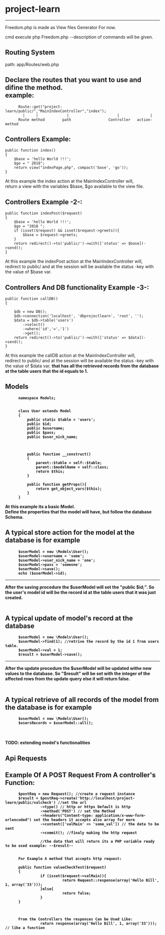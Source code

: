 # project-learn


-----------------------------------------------------------------------
Freedom.php is made as View files Generator For now.

cmd execute php Freedom.php --description of commands will be given.

Routing System
------------------------------------------------------------------------
path: app/Routes/web.php

Declare the routes that you want to use and difine the method. <br>
example: 
---------------------------------------------------------------------------
          Route::get("project-learn/public/","MainIndexController","index");
            |     |             |                      |              | 
          Route method        path                 Controller   action-method

Controllers Example:
---------------------
    public function index()
    {
        $base = 'hello World !!!';
        $go = " 2018";
        return view("indexPage.php", compact('base', 'go'));
    }

At this example the index action at the MainIndexController will, <br>
return a view with the variables $base, $go available to the view file.

Controllers Example -2-:
-------------------------
    public function indexPost($request)
    {
        $base = 'hello World !!!';
        $go = "2018 ";
        if (isset($request) && isset($request->greets)){
            $base = $request->greets;
        }
        return redirect()->to('public/')->with(['status' => $base])->send();
    }
    
At this example the indexPost action at the MainIndexController will, <br>
redirect to public/ and at the session will be available the status -key with the value of $base var.   


Controllers And DB functionality Example -3-:
---------------------------
    public function callDB()
    {

        $db = new DB();
        $db->connection('localhost', 'dbprojectlearn', 'root', '');
        $data = $db->table('users')
            ->select()
            ->where('id','=','1')
            ->get();
        return redirect()->to('public/')->with(['status' => $data])->send();
    }

At this example the callDB action at the MainIndexController will, <br>
redirect to public/ and at the session will be available the status -key with the value of $data var, <b>
that has all the retrieved records from the database at the table users that the id equals to 1.


 Models
---------
          namespace Models;


          class User extends Model
          {
              public static $table = 'users';
              public $id;
              public $username;
              public $pass;
              public $user_nick_name;



              public function __construct()
              {
                  parent::$table = self::$table;
                  parent::$modelName = self::class;
                  return $this;
              }

              public function getProps(){
                  return get_object_vars($this);
              }
          }
 At this example its a basic Model. <br>
 Define the properties that the model will have, but follow the database Schema. <b>
          
 A typical store action for the model at the database is for example <br>
------------------------------------------------------------------------------------
          $userModel = new \Models\User();
          $userModel->username = 'some';
          $userModel->user_nick_name = 'one';
          $userModel->pass = 'someone';
          $userModel->save();
          echo ($userModel->id);
         
---------------------------------------------------------------------------------------
After the saving procedure the $userModel will set the "public $id;".
So the user's model id will be the record id at the table users that it was just created. 
<br>
<br>       

A typical update of model's record at the database
---------------------------------------------------------------------------------------
          $userModel = new \Models\User();
          $userModel->find(1); //retrive the record by the id 1 from users table.
          $userModel->val = 1;
          $result = $userModel->save();
---------------------------------------------------------------------------------------

After the update procedure the $userModel will be updated withe new values to the database.
So "$result" will be set with the integer of the affected rows from the update query else it will return false.
<br>
<br> 
          
          
 A typical retrieve of all records of the model from the database is for example <br>
------------------------------------------------------------------------------------
          $userModel = new \Models\User();
          $usersRecords = $userModel::all();

<br>
<br>
 TODO: extending model's functionalities
 
 
 
  Api Requests
 --------------
 Example Of A POST Request From A controller's Function:
----------------------------------------------------------
          $postReq = new Request(); //create a request instance
          $result = $postReq->create('http://localhost/project-learn/public/valcheck') //set the url
                    ->type() // http or https Default is http
                    ->method('POST') // set the Method
                    ->headers("Content-type: application/x-www-form-urlencoded") set the headers it accepts also array for more
                    ->content(['valMain' => 'some_val']) // the data to be sent
                    ->commit(); //finaly making the http request
                    
                    //the data that will return its a PHP variable ready to be used example: --$result--
                    
                    
          For Example A method that accepts http request:
          
          public function valueCheckTest($request)
          {
                    if (isset($request->valMain)){
                              return Request::response(array('Hello Bill', 1, array('33')));
                    }else{
                              return false;
                    }
          }
          
          
          
          From the Controllers the responces Can be Used Like:
                    return response(array('Hello Bill', 1, array('33'))); // like a function
                  

